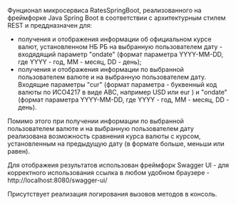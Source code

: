 Фунционал микросервиса RatesSpringBoot, реализованного на фреймфорке Java Spring Boot в соответствии с  архитектурным стилем REST и преддназначен для:
- получения и отображения информации об официальном курсе валют, установленном НБ РБ на выбранную пользователем дату - входядящий параметр "ondate" 
(формат параметра YYYY-MM-DD, где YYYY - год, ММ - месяц, DD - день);
- получения и отображения информации по выбранной пользователем валюте и на выбранную пользователем дату. Входящие параметры "cur" 
(формат параметра - буквенный код валюты по ИСО4217 в виде АВС, например USD или eur ) 
и "ondate" (формат параметра YYYY-MM-DD, где YYYY - год, ММ - месяц, DD - день).

Помимо этого при получении информации по выбранной пользователем валюте и на выбранную пользователем дату реализована возможность сравнения курса валюты с курсом, установленным на предыдущую дату (в формате больше, меньши или равен).

Для отображеия результатов использован фреймфорк Swagger UI - для корректного использования ссылка в любом удобном браузере - http://localhost:8080/swagger-ui/

Присутствует реализация логирования вызовов методов в консоль. 

